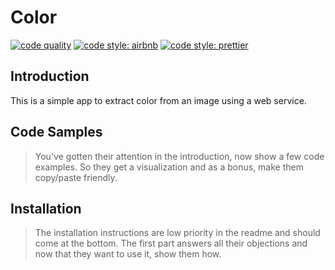 # Color

[![code quality](https://img.shields.io/codacy/grade/aefc19dff8cf4a7f96b28dc0df266c1d.svg?style=flat)](https://app.codacy.com/project/Gaspacchio/color/dashboard?branchId=10997717&token=ab0CnFyEyrs6yNM) [![code style: airbnb](https://badgen.net/badge/code%20style/airbnb/ff5a5f?icon=airbnb)](https://github.com/airbnb/javascript) [![code style: prettier](https://img.shields.io/badge/code_style-prettier-ff69b4.svg)](https://github.com/prettier/prettier)

## Introduction

This is a simple app to extract color from an image using a web service.

## Code Samples

> You've gotten their attention in the introduction, now show a few code examples. So they get a visualization and as a bonus, make them copy/paste friendly.

## Installation

> The installation instructions are low priority in the readme and should come at the bottom. The first part answers all their objections and now that they want to use it, show them how.
